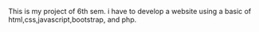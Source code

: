 This is my project of 6th sem. i have to develop a website using a basic of html,css,javascript,bootstrap, and php.
